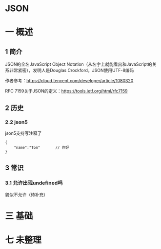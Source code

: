 # JSON

# 一 概述

## 1 简介
JSON的全名JavaScript Object Notation（从名字上就能看出和JavaScript的关系非常紧密），发明人是Douglas Crockford。JSON使用UTF-8编码

作者参考：https://cloud.tencent.com/developer/article/1080320

RFC 7159关于JSON的定义：https://tools.ietf.org/html/rfc7159

## 2 历史
### 2.2 json5
json5支持写注释了

```json5
{
    "name":"Tom"       // 你好
}
```

## 3 常识
### 3.1 允许出现undefined吗
貌似不允许（待补充）

# 三 基础


# 七 未整理
